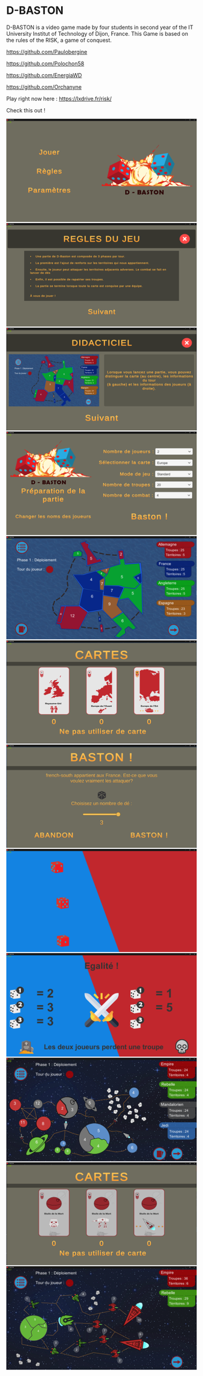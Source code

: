 # D-BASTON

D-BASTON is a video game made by four students in second year of the IT University Institut of Technology of Dijon, France.
This Game is based on the rules of the RISK, a game of conquest.

https://github.com/Paulobergine

https://github.com/Polochon58

https://github.com/EnergiaWD

https://github.com/Orchanyne

Play right now here :  https://lxdrive.fr/risk/ 

Check this out !

![alt text](https://github.com/Orchanyne/D-BASTON/blob/master/testUnity/Menu_D-BASTON.PNG)
![alt text](https://github.com/Orchanyne/D-BASTON/blob/master/testUnity/Regle_D-BASTON.PNG)
![alt text](https://github.com/Orchanyne/D-BASTON/blob/master/testUnity/Regle_2_D-BASTON.PNG)
![alt text](https://github.com/Orchanyne/D-BASTON/blob/master/testUnity/Menu_2_D-BASTON.PNG)
![alt text](https://github.com/Orchanyne/D-BASTON/blob/master/testUnity/Europe_D-BASTON.PNG)
![alt text](https://github.com/Orchanyne/D-BASTON/blob/master/testUnity/Carte_Europe_D-BASTON.PNG)
![alt text](https://github.com/Orchanyne/D-BASTON/blob/master/testUnity/Combat_D-BASTON.PNG)
![alt text](https://github.com/Orchanyne/D-BASTON/blob/master/testUnity/Combat_2_D-BASTON.PNG)
![alt text](https://github.com/Orchanyne/D-BASTON/blob/master/testUnity/Combat_3_D-BASTON.PNG)
![alt text](https://github.com/Orchanyne/D-BASTON/blob/master/testUnity/SW_D-BASTON.PNG)
![alt text](https://github.com/Orchanyne/D-BASTON/blob/master/testUnity/SW_Carte_D-BASTON.PNG)
![alt text](https://github.com/Orchanyne/D-BASTON/blob/master/testUnity/Conquête_D-BASTON.PNG)

